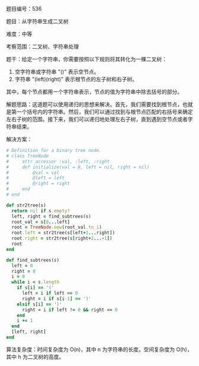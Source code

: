 题目编号：536

题目：从字符串生成二叉树

难度：中等

考察范围：二叉树、字符串处理

题干：给定一个字符串，你需要按照以下规则将其转化为一棵二叉树：

1. 空字符串或字符串 "()" 表示空节点。
2. 字符串 "(left)(right)" 表示根节点的左子树和右子树。

其中，每个节点都用一个字符串表示，节点的值为字符串中除去括号的部分。

解题思路：这道题可以使用递归的思想来解决。首先，我们需要找到根节点，也就是第一个括号内的字符串。然后，我们可以通过找到与根节点匹配的右括号来确定左右子树的范围。接下来，我们可以递归地处理左右子树，直到遇到空节点或者字符串结束。

解决方案：

```ruby
# Definition for a binary tree node.
# class TreeNode
#     attr_accessor :val, :left, :right
#     def initialize(val = 0, left = nil, right = nil)
#         @val = val
#         @left = left
#         @right = right
#     end
# end

def str2tree(s)
  return nil if s.empty?
  left, right = find_subtrees(s)
  root_val = s[0...left]
  root = TreeNode.new(root_val.to_i)
  root.left = str2tree(s[left+1...right])
  root.right = str2tree(s[right+2...-1])
  root
end

def find_subtrees(s)
  left = 0
  right = 0
  i = 0
  while i < s.length
    if s[i] == '('
      left = i if left == 0
      right = i if s[i-1] == ')'
    elsif s[i] == ')'
      right = i if left != 0 && right == 0
    end
    i += 1
  end
  [left, right]
end
```

算法复杂度：时间复杂度为 O(n)，其中 n 为字符串的长度。空间复杂度为 O(h)，其中 h 为二叉树的高度。